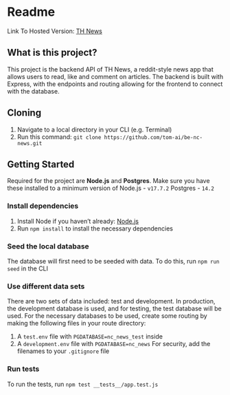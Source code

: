 # Readme
Link To Hosted Version:
[TH News](https://th-news.netlify.app)

## What is this project?
This project is the backend API of TH News, a reddit-style news app that allows users to read, like and comment on articles. 
The backend is built with Express, with the endpoints and routing allowing for the frontend to connect with the database.

## Cloning
1. Navigate to a local directory in your CLI (e.g. Terminal) 
2. Run this command:  `git clone https://github.com/tom-ai/be-nc-news.git`

## Getting Started
Required for the project are **Node.js** and **Postgres**. Make sure you have these installed to a minimum version of
Node.js - `v17.7.2`
Postgres - `14.2`
### Install dependencies
1. Install Node if you haven’t already: [Node.js](https://nodejs.org/en/)
2. Run `npm install` to install the necessary dependencies

### Seed the local database
The database will first need to be seeded with data. To do this, run `npm run seed` in the CLI
### Use different data sets
There are two sets of data included: test and development. In production, the development database is used, and for testing, the test database will be used.
For the necessary databases to be used, create some routing by making the following files in your route directory:
1. A `test.env` file with `PGDATABASE=nc_news_test` inside
2. A `development.env` file with `PGDATABASE=nc_news`
For security, add the filenames to your `.gitignore` file
### Run tests
To run the tests, run `npm test __tests__/app.test.js`
